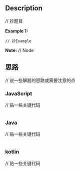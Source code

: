 ## Description
// 抄题目


**Example 1:**

```
// 抄Example
```

**Note:**
// Node


## 思路
// 说一些解题的思路或需要注意的点


### JavaScript
// 贴一些关键代码
```javascript

```

### Java
// 贴一些关键代码
```java

```
### kotlin
// 贴一些关键代码
```kotlin

```